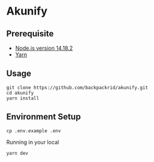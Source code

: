 # Akunify

## Prerequisite
  * [Node.js version 14.18.2](https://formulae.brew.sh/formula/node@14)
  * [Yarn](https://classic.yarnpkg.com/en/docs/install#debian-stable)

## Usage
    git clone https://github.com/backpackrid/akunify.git
    cd akunify
    yarn install

## Environment Setup

    cp .env.example .env

Running in your local

    yarn dev

